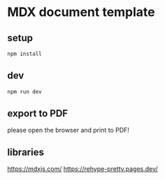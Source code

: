 # MDX document template
## setup
```bash
npm install
```

## dev
```bash
npm run dev
```

## export to PDF
please open the browser and print to PDF!


## libraries
https://mdxjs.com/
https://rehype-pretty.pages.dev/
